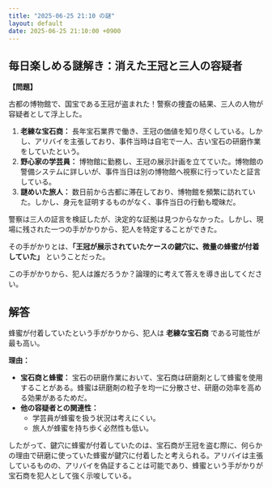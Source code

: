 ```yaml
---
title: "2025-06-25 21:10 の謎"
layout: default
date: 2025-06-25 21:10:00 +0900
---
```

## 毎日楽しめる謎解き：消えた王冠と三人の容疑者

**【問題】**

古都の博物館で、国宝である王冠が盗まれた！警察の捜査の結果、三人の人物が容疑者として浮上した。

1.  **老練な宝石商：** 長年宝石業界で働き、王冠の価値を知り尽くしている。しかし、アリバイを主張しており、事件当時は自宅で一人、古い宝石の研磨作業をしていたという。
2.  **野心家の学芸員：** 博物館に勤務し、王冠の展示計画を立てていた。博物館の警備システムに詳しいが、事件当日は別の博物館へ視察に行っていたと証言している。
3.  **謎めいた旅人：** 数日前から古都に滞在しており、博物館を頻繁に訪れていた。しかし、身元を証明するものがなく、事件当日の行動も曖昧だ。

警察は三人の証言を検証したが、決定的な証拠は見つからなかった。しかし、現場に残された一つの手がかりから、犯人を特定することができた。

その手がかりとは、**「王冠が展示されていたケースの鍵穴に、微量の蜂蜜が付着していた」** ということだった。

この手がかりから、犯人は誰だろうか？論理的に考えて答えを導き出してください。

## 解答

蜂蜜が付着していたという手がかりから、犯人は **老練な宝石商** である可能性が最も高い。

**理由：**

*   **宝石商と蜂蜜：** 宝石の研磨作業において、宝石商は研磨剤として蜂蜜を使用することがある。蜂蜜は研磨剤の粒子を均一に分散させ、研磨の効率を高める効果があるためだ。
*   **他の容疑者との関連性：**
    *   学芸員が蜂蜜を扱う状況は考えにくい。
    *   旅人が蜂蜜を持ち歩く必然性も低い。

したがって、鍵穴に蜂蜜が付着していたのは、宝石商が王冠を盗む際に、何らかの理由で研磨に使っていた蜂蜜が鍵穴に付着したと考えられる。アリバイは主張しているものの、アリバイを偽証することは可能であり、蜂蜜という手がかりが宝石商を犯人として強く示唆している。
